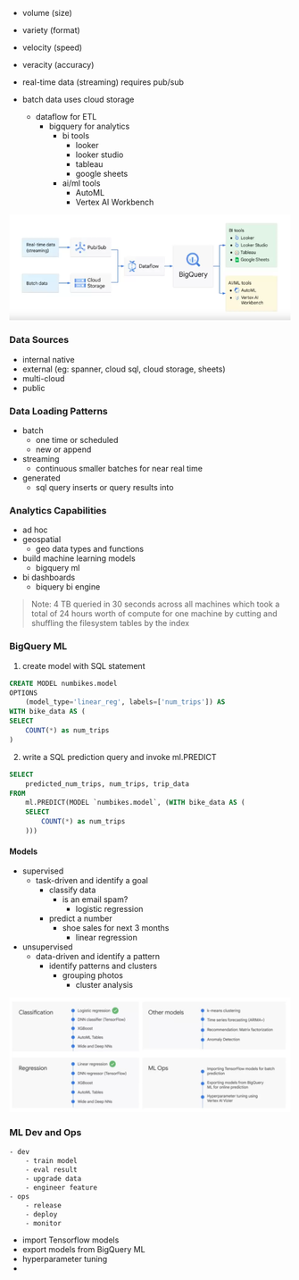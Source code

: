 - volume (size)
- variety (format)
- velocity (speed)
- veracity (accuracy)

- real-time data (streaming) requires pub/sub
- batch data uses cloud storage
	- dataflow for ETL
		- bigquery for analytics 
			- bi tools
				- looker 
				- looker studio
				- tableau
				- google sheets
			- ai/ml tools
				- AutoML
				- Vertex AI Workbench

![](./gcp-data.png)

### Data Sources
- internal native
- external (eg: spanner, cloud sql, cloud storage, sheets)
- multi-cloud
- public

### Data Loading Patterns
- batch 
	- one time or scheduled
	- new or append
- streaming 
	- continuous smaller batches for near real time
- generated
	- sql query inserts or query results into

### Analytics Capabilities
- ad hoc
- geospatial 
	- geo data types and functions 
- build machine learning models
	- bigquery ml
- bi dashboards
	- biquery bi engine

> Note: 4 TB queried in 30 seconds across all machines which took a total of 24 hours worth of compute for one machine by cutting and shuffling the filesystem tables by the index

### BigQuery ML
1. create model with SQL statement
```sql
CREATE MODEL numbikes.model
OPTIONS
	(model_type='linear_reg', labels=['num_trips']) AS 
WITH bike_data AS (
SELECT 
	COUNT(*) as num_trips
)
```
2. write a SQL prediction query and invoke ml.PREDICT
```sql
SELECT 
	predicted_num_trips, num_trips, trip_data
FROM
	ml.PREDICT(MODEL `numbikes.model`, (WITH bike_data AS (
	SELECT 
		COUNT(*) as num_trips
	)))
```

#### Models
- supervised 
	- task-driven and identify a goal
		- classify data
			- is an email spam?
				- logistic regression
		- predict a number
			- shoe sales for next 3 months
				- linear regression
- unsupervised
	- data-driven and identify a pattern
		- identify patterns and clusters
			- grouping photos
				- cluster analysis

![](./bigquery-ml-models.png)

### ML Dev and Ops
	- dev
		- train model
		- eval result
		- upgrade data
		- engineer feature
	- ops
		- release
		- deploy
		- monitor
- import Tensorflow models
- export models from BigQuery ML
- hyperparameter tuning
- 
